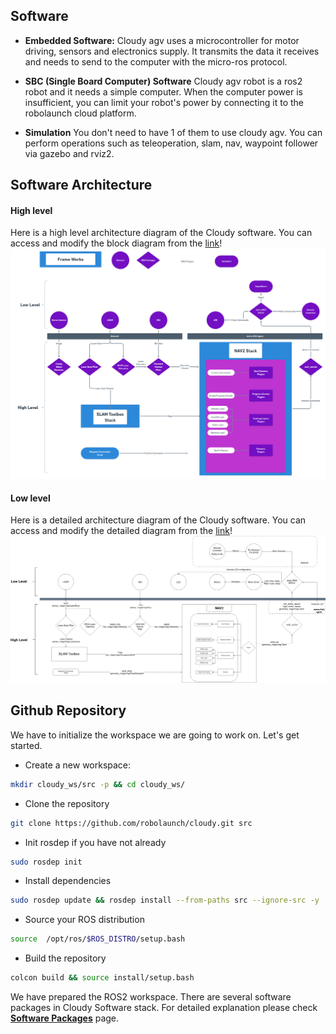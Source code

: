 

## Software

* **Embedded Software:** 
Cloudy agv uses a microcontroller for motor driving, sensors and electronics supply. It transmits the data it receives and needs to send to the computer with the micro-ros protocol.

* **SBC (Single Board Computer) Software**
Cloudy agv robot is a ros2 robot and it needs a simple computer. When the computer power is insufficient, you can limit your robot's power by connecting it to the robolaunch cloud platform.
* **Simulation**
You don't need to have 1 of them to use cloudy agv. You can perform operations such as teleoperation, slam, nav, waypoint follower via gazebo and rviz2.

## Software Architecture

#### High level
Here is a high level architecture diagram of the Cloudy software. You can access and modify the block diagram from the [link](https://whimsical.com/LxtNBwNDTjNXYP3EHM6uqS)! 
<img style="background-color:white!important" src="../../images/software_block_diagram.png" alt="detailedsoftwareblockdiagram">

#### Low level
Here is a detailed architecture diagram of the Cloudy software. You can access and modify the detailed diagram from the [link](https://raw.githubusercontent.com/robolaunch/cloudy/main/docs/DetailedSoftwareDiagram.drawio)! 
<img style="background-color:white!important" src="../../images/DetailedSoftwareDiagram.drawio.png" alt="detailedsoftwareblockdiagram">

## Github Repository
We have to initialize the workspace we are going to work on. Let's get started.

- Create a new workspace:

```bash
mkdir cloudy_ws/src -p && cd cloudy_ws/
```
- Clone the repository

```bash
git clone https://github.com/robolaunch/cloudy.git src
```

- Init rosdep if you have not already

```bash
sudo rosdep init
```

- Install dependencies

```bash
sudo rosdep update && rosdep install --from-paths src --ignore-src -y
```

- Source your ROS distribution

```bash
source  /opt/ros/$ROS_DISTRO/setup.bash
```

- Build the repository

```bash
colcon build && source install/setup.bash
```

We have prepared the ROS2 workspace. There are several software packages in Cloudy Software stack. 
For detailed explanation please check [**Software Packages**](/SoftwareDesign/Development%26Production/SoftwarePackages/) page.
